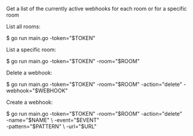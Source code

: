 Get a list of the currently active webhooks for each room or for a specific room

List all rooms:

  $ go run main.go -token="$TOKEN"

List a specific room:

  $ go run main.go -token="$TOKEN" -room="$ROOM"

Delete a webhook:

  $ go run main.go -token="$TOKEN" -room="$ROOM" -action="delete" -webhook="$WEBHOOK"

Create a webhook:

  $ go run main.go -token="$TOKEN" -room="$ROOM" -action="delete" \
    -name="$NAME" \
    -event="$EVENT" \
    -pattern="$PATTERN" \
    -url="$URL"
